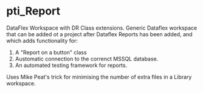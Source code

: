 # pti_Report
DataFlex Workspace with DR Class extensions.
Generic Dataflex workspace that can be added ot a project after Dataflex Reports has been added, and which adds functionality for:
1. A "Report on a button" class  
2. Austomatic connection to the correnct MSSQL database.
3. An automated testing framework for reports.

Uses Mike Peat's trick for minimising the number of extra files in a Library workspace.
